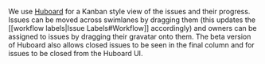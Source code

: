 We use [Huboard](https://huboard.com/FakeItEasy/FakeItEasy) for a Kanban style view of the issues and their progress. Issues can be moved across swimlanes by dragging them (this updates the [[workflow labels|Issue Labels#Workflow]] accordingly) and owners can be assigned to issues by dragging their gravatar onto them. The beta version of Huboard also allows closed issues to be seen in the final column and for issues to be closed from the Huboard UI.
